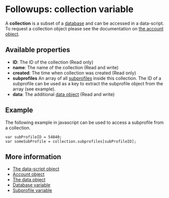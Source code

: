 # Followups: collection variable

A **collection** is a subset of a [database](./followups-scripting-database) and can be accessed in a data-script.
To request a collection object please see the documentation on [the account object](./followups-scripting-copernica).

## Available properties

* **ID**: The ID of the collection (Read only)
* **name**: The name of the collection (Read and write)
* **created**: The time when collection was created (Read only)
* **subprofiles** An array of all [subprofiles](./followups-scripting-subprofile) inside this collection. 
The ID of a subprofile can be used as a key to extract the subprofile 
object from the array (see example).
* **data**: The additional [data object](./followups-scripting-data) (Read and write)

## Example

The following example in javascript can be used to access a subprofile from a collection.

    var subProfileID = 54840;
    var someSubProfile = collection.subprofiles[subProfileID];

## More information
* [The data-script object](./followups-scripting)
* [Account object](./followups-scripting-copernica)
* [The data object](./followups-scripting-data)
* [Database variable](./followups-scripting-database)
* [Subprofile variable](./followups-scripting-subprofile)

